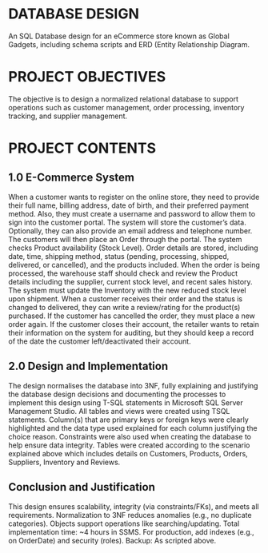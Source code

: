 # DATABASE DESIGN
An SQL Database design for an eCommerce store known as Global Gadgets, including schema scripts and ERD (Entity Relationship Diagram.

#  PROJECT OBJECTIVES
The objective is to design a normalized relational database to support operations such as customer management, order processing, 
inventory tracking, and supplier management.


# PROJECT CONTENTS
## 1.0 E-Commerce System
When a customer wants to register on the online store, they need to provide their full name, billing 
address, date of birth, and their preferred payment method. Also, they must create a username and 
password to allow them to sign into the customer portal. The system will store the customer’s data. 
Optionally, they can also provide an email address and telephone number. 
The customers will then place an Order through the portal. The system checks Product availability 
(Stock Level). Order details are stored, including date, time, shipping method, status (pending, 
processing, shipped, delivered, or cancelled), and the products included. 
When the order is being processed, the warehouse staff should check and review the Product details 
including the supplier, current stock level, and recent sales history. The system must update the 
Inventory with the new reduced stock level upon shipment. 
When a customer receives their order and the status is changed to delivered, they can write a 
review/rating for the product(s) purchased. If the customer has cancelled the order, they must place 
a new order again. If the customer closes their account, the retailer wants to retain their information 
on the system for auditing, but they should keep a record of the date the customer left/deactivated 
their account.

## 2.0 Design and Implementation 
The design normalises the database into 3NF, fully explaining and 
justifying the database design decisions and documenting the processes to implement this design using T-SQL statements 
in Microsoft SQL Server Management Studio. All tables and views were created using TSQL statements. 
Column(s) that are primary keys or foreign keys were clearly highlighted and the data type used explained for each column 
justifying the choice reason. Constraints were also used when creating the database to help ensure data integrity. 
Tables were created according to the scenario explained above which includes details on Customers, Products, Orders, Suppliers, Inventory and Reviews.

## Conclusion and Justification
This design ensures scalability, integrity (via constraints/FKs), and meets all requirements. Normalization to 3NF reduces anomalies (e.g., no duplicate categories). 
Objects support operations like searching/updating. Total implementation time: ~4 hours in SSMS. For production, add indexes (e.g., on OrderDate) and security (roles). 
Backup: As scripted above.

